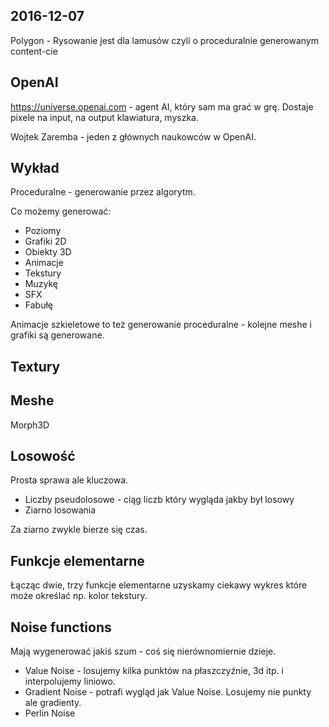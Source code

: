 ## 2016-12-07

Polygon - Rysowanie jest dla lamusów czyli o proceduralnie generowanym content-cie

## OpenAI

https://universe.openai.com - agent AI, który sam ma grać w grę. Dostaje pixele na input, na output klawiatura, myszka.

Wojtek Zaremba - jeden z głównych naukowców w OpenAI.

## Wykład

Proceduralne - generowanie przez algorytm.

Co możemy generować:

- Poziomy
- Grafiki 2D
- Obiekty 3D
- Animacje
- Tekstury
- Muzykę
- SFX
- Fabułę

Animacje szkieletowe to też generowanie proceduralne - kolejne meshe i grafiki są generowane.

## Textury

## Meshe

Morph3D

## Losowość

Prosta sprawa ale kluczowa.

- Liczby pseudolosowe - ciąg liczb który wygląda jakby był losowy
- Ziarno losowania

Za ziarno zwykle bierze się czas.

## Funkcje elementarne

Łącząc dwie, trzy funkcje elementarne uzyskamy ciekawy wykres które może określać np. kolor tekstury.

## Noise functions

Mają wygenerować jakiś szum - coś się nierównomiernie dzieje.

- Value Noise - losujemy kilka punktów na płaszczyźnie, 3d itp. i interpolujemy liniowo.
- Gradient Noise - potrafi wygląd jak Value Noise. Losujemy nie punkty ale gradienty.
- Perlin Noise
